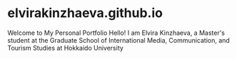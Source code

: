 # elvirakinzhaeva.github.io
Welcome to My Personal Portfolio Hello! I am Elvira Kinzhaeva, a Master's student at the Graduate School of International Media, Communication, and Tourism Studies at Hokkaido University  
